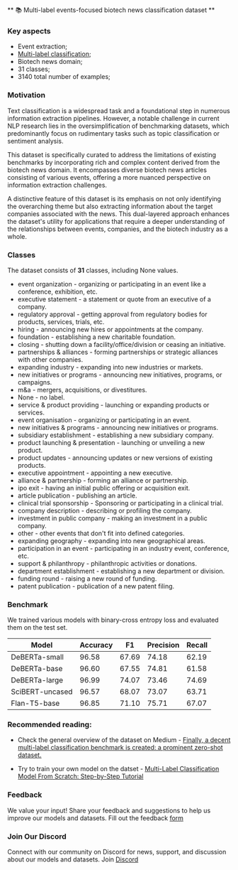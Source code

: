 ** 📚 Multi-label events-focused biotech news classification dataset **

### Key aspects
* Event extraction;
* [Multi-label classification](https://en.wikipedia.org/wiki/Multi-label_classification);
* Biotech news domain;
* 31 classes;
* 3140 total number of examples;

### Motivation

Text classification is a widespread task and a foundational step in numerous information extraction pipelines. However, a notable challenge in current NLP research lies in the oversimplification of benchmarking datasets, which predominantly focus on rudimentary tasks such as topic classification or sentiment analysis. 

This dataset is specifically curated to address the limitations of existing benchmarks by incorporating rich and complex content derived from the biotech news domain. It encompasses diverse biotech news articles consisting of various events, offering a more nuanced perspective on information extraction challenges. 

A distinctive feature of this dataset is its emphasis on not only identifying the overarching theme but also extracting information about the target companies associated with the news. This dual-layered approach enhances the dataset's utility for applications that require a deeper understanding of the relationships between events, companies, and the biotech industry as a whole.

### Classes

The dataset consists of **31** classes, including None values.

* event organization - organizing or participating in an event like a conference, exhibition, etc.
* executive statement - a statement or quote from an executive of a company.
* regulatory approval - getting approval from regulatory bodies for products, services, trials, etc.
* hiring - announcing new hires or appointments at the company.
* foundation - establishing a new charitable foundation.
* closing - shutting down a facility/office/division or ceasing an initiative.
* partnerships & alliances - forming partnerships or strategic alliances with other companies.
* expanding industry - expanding into new industries or markets.
* new initiatives or programs - announcing new initiatives, programs, or campaigns.
* m&a - mergers, acquisitions, or divestitures.
* None - no label.
* service & product providing - launching or expanding products or services.
* event organisation - organizing or participating in an event.
* new initiatives & programs - announcing new initiatives or programs.
* subsidiary establishment - establishing a new subsidiary company.
* product launching & presentation - launching or unveiling a new product.
* product updates - announcing updates or new versions of existing products.
* executive appointment - appointing a new executive.
* alliance & partnership - forming an alliance or partnership.
* ipo exit - having an initial public offering or acquisition exit.
* article publication - publishing an article.
* clinical trial sponsorship - Sponsoring or participating in a clinical trial.
* company description - describing or profiling the company.
* investment in public company - making an investment in a public company.
* other - other events that don't fit into defined categories.
* expanding geography - expanding into new geographical areas.
* participation in an event - participating in an industry event, conference, etc.
* support & philanthropy - philanthropic activities or donations.
* department establishment - establishing a new department or division.
* funding round - raising a new round of funding.
* patent publication - publication of a new patent filing.

### Benchmark
We trained various models with binary-cross entropy loss and evaluated them on the test set.

| Model           | Accuracy | F1    | Precision | Recall |
|-----------------|----------|-------|-----------|--------|
| DeBERTa-small   | 96.58    | 67.69 | 74.18     | 62.19  |
| DeBERTa-base    | 96.60    | 67.55 | 74.81     | 61.58  |
| DeBERTa-large   | 96.99    | 74.07 | 73.46     | 74.69  |
| SciBERT-uncased | 96.57    | 68.07 | 73.07     | 63.71  |
| Flan-T5-base    | 96.85    | 71.10 | 75.71     | 67.07  |

### Recommended reading:
- Check the general overview of the dataset on Medium - [Finally, a decent multi-label classification benchmark is created: a prominent zero-shot dataset.](https://medium.com/p/4d90c9e1c718)

- Try to train your own model on the datset - [ Multi-Label Classification Model From Scratch: Step-by-Step Tutorial ](https://huggingface.co/blog/Valerii-Knowledgator/multi-label-classification)

### Feedback
We value your input! Share your feedback and suggestions to help us improve our models and datasets.
Fill out the feedback [form](https://forms.gle/5CPFFuLzNWznjcpL7)

### Join Our Discord
Connect with our community on Discord for news, support, and discussion about our models and datasets.
Join [Discord](https://discord.gg/mfZfwjpB)